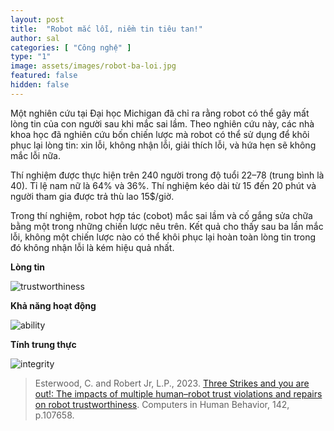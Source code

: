 ```yaml
---
layout: post
title:  "Robot mắc lỗi, niềm tin tiêu tan!"
author: sal
categories: [ "Công nghệ" ]
type: "1"
image: assets/images/robot-ba-loi.jpg
featured: false
hidden: false
---
```


Một nghiên cứu tại Đại học Michigan đã chỉ ra rằng robot có thể gây mất lòng tin của con người sau khi mắc sai lầm. Theo nghiên cứu này, các nhà khoa học đã nghiên cứu bốn chiến lược mà robot có thể sử dụng để khôi phục lại lòng tin: xin lỗi, không nhận lỗi, giải thích lỗi, và hứa hẹn sẽ không mắc lỗi nữa.

Thí nghiệm được thực hiện trên 240 người trong độ tuổi 22–78 (trung bình là 40). Tỉ lệ nam nữ là 64% và 36%. Thí nghiệm kéo dài từ 15 đến 20 phút và người tham gia được trả thù lao 15$/giờ.

Trong thí nghiệm, robot hợp tác (cobot) mắc sai lầm và cố gắng sửa chữa bằng một trong những chiến lược nêu trên. Kết quả cho thấy sau ba lần mắc lỗi, không một chiến lược nào có thể khôi phục lại hoàn toàn lòng tin trong đó không nhận lỗi là kém hiệu quả nhất.

**Lòng tin**

![trustworthiness](https://ars.els-cdn.com/content/image/1-s2.0-S0747563223000092-gr5.jpg)

**Khả năng hoạt động**

![ability](https://ars.els-cdn.com/content/image/1-s2.0-S0747563223000092-gr6.jpg)

**Tính trung thực**

![integrity](https://ars.els-cdn.com/content/image/1-s2.0-S0747563223000092-gr7.jpg)


> Esterwood, C. and Robert Jr, L.P., 2023. [Three Strikes and you are out!: The impacts of multiple human–robot trust violations and repairs on robot trustworthiness](https://doi.org/10.1016/j.chb.2023.107658). Computers in Human Behavior, 142, p.107658.




